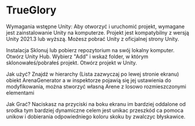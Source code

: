 # TrueGlory

Wymagania wstępne Unity: Aby otworzyć i uruchomić projekt, wymagane jest zainstalowanie Unity na komputerze. Projekt jest kompatybilny z wersją Unity 2021.3 lub wyższą. Możesz pobrać Unity z oficjalnej strony Unity.

Instalacja Sklonuj lub pobierz repozytorium na swój lokalny komputer. Otwórz Unity Hub. Wybierz "Add" i wskaż folder, w którym sklonowałeś/pobrałeś projekt. Otwórz projekt w Unity.

Jak użyć? Znajdź w hierarchy (Lista zazwyczaj po lewej stronie ekranu) obiekt ArenaGenerator a w inspektorze pojawią się jej ustawienia do modyfikowania, można stworzyć własną Arene z losowo rozmieszczonymi elementami

Jak Grać? Naciskasz na przyciski na boku ekranu im bardziej oddalone od srodka tym bardziej dynamiczne celem jest unikac przeszkód ca pomoca unikow i dobierania odpowiedniego koloru skoku by zwalczyc błyskawice.
